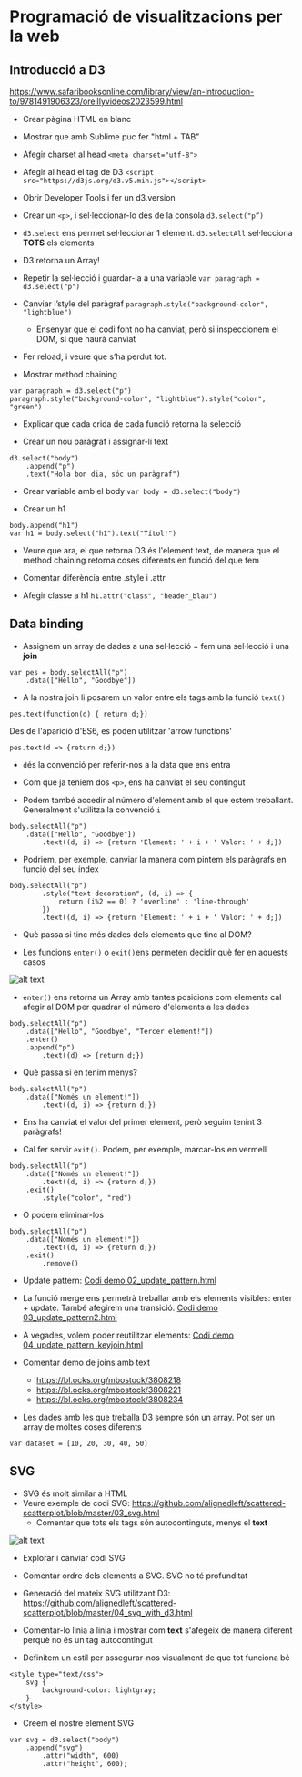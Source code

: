 # Programació de visualitzacions per la web
## Introducció a D3
https://www.safaribooksonline.com/library/view/an-introduction-to/9781491906323/oreillyvideos2023599.html

* Crear pàgina HTML en blanc
* Mostrar que amb Sublime puc fer "html + TAB”
* Afegir charset al head
```<meta charset="utf-8">```

* Afegir al head el tag de D3
```<script src="https://d3js.org/d3.v5.min.js"></script>```

* Obrir Developer Tools i fer un d3.version
* Crear un ```<p>```, i sel·leccionar-lo des de la consola
```d3.select("p”)```

* ```d3.select``` ens permet sel·leccionar 1 element. ```d3.selectAll``` sel·lecciona __TOTS__ els elements

* D3 retorna un Array!
* Repetir la sel·lecció i guardar-la a una variable
```var paragraph = d3.select("p")```

* Canviar l’style del paràgraf
```paragraph.style("background-color", "lightblue")```

  * Ensenyar que el codi font no ha canviat, però si inspeccionem el DOM, sí que haurà canviat

* Fer reload, i veure que s’ha perdut tot.
* Mostrar method chaining
```
var paragraph = d3.select("p")
paragraph.style("background-color", "lightblue").style("color", "green")
```

* Explicar que cada crida de cada funció retorna la selecció

* Crear un nou paràgraf i assignar-li text
```
d3.select("body")
	.append("p")
	.text("Hola bon dia, sóc un paràgraf")
```

* Crear variable amb el body
```var body = d3.select("body")```

* Crear un h1

```
body.append("h1")
var h1 = body.select("h1").text("Títol!")
```

   * Veure que ara, el que retorna D3 és l'element text, de manera que el method chaining retorna coses diferents en funció del que fem

* Comentar diferència entre .style i .attr

* Afegir classe a h1 ```h1.attr("class", "header_blau")```

## Data binding

* Assignem un array de dades a una sel·lecció = fem una sel·lecció i una __join__
```
var pes = body.selectAll("p")
	.data(["Hello", "Goodbye"])

```

* A la nostra join li posarem un valor entre els tags amb la funció ```text()```

```
pes.text(function(d) { return d;})

```

Des de l'aparició d'ES6, es poden utilitzar 'arrow functions'
```
pes.text(d => {return d;})

```

* ```d```és la convenció per referir-nos a la data que ens entra

* Com que ja teniem dos ```<p>```, ens ha canviat el seu contingut

* Podem també accedir al número d'element amb el que estem treballant. Generalment s'utilitza la convenció ```i```

```
body.selectAll("p")
	.data(["Hello", "Goodbye"])
		.text((d, i) => {return 'Element: ' + i + ' Valor: ' + d;})

```

* Podriem, per exemple, canviar la manera com pintem els paràgrafs en funció del seu índex

```
body.selectAll("p")
		.style("text-decoration", (d, i) => {
			return (i%2 == 0) ? 'overline' : 'line-through'
		})
		.text((d, i) => {return 'Element: ' + i + ' Valor: ' + d;})

```

* Què passa si tinc més dades dels elements que tinc al DOM?

* Les funcions ```enter()``` o ```exit()```ens permeten decidir què fer en aquests casos

![alt text](http://www.cs171.org/2016/assets/material/lab5/cs171-data-join.png?raw=true "D3 joins")

* ```enter()``` ens retorna un Array amb tantes posicions com elements cal afegir al DOM per quadrar el número d'elements a les dades

```
body.selectAll("p")
	.data(["Hello", "Goodbye", "Tercer element!"])
	.enter()
	.append("p")
		.text((d) => {return d;})

```

* Què passa si en tenim menys?

```
body.selectAll("p")
	.data(["Només un element!"])
		.text((d, i) => {return d;})
```

* Ens ha canviat el valor del primer element, però seguim tenint 3 paràgrafs!

* Cal fer servir ```exit()```. Podem, per exemple, marcar-los en vermell

```
body.selectAll("p")
	.data(["Només un element!"])
		.text((d, i) => {return d;})
	.exit()
		.style("color", "red")
```

* O podem eliminar-los
```
body.selectAll("p")
	.data(["Només un element!"])
		.text((d, i) => {return d;})
	.exit()
		.remove()
```

* Update pattern: [Codi demo 02_update_pattern.html](src/02_update_pattern.html)

* La funció merge ens permetrà treballar amb els elements visibles: enter + update. També afegirem una transició. [Codi demo 03_update_pattern2.html](src/03_update_pattern2.html)

* A vegades, volem poder reutilitzar elements: [Codi demo 04_update_pattern_keyjoin.html](04_update_pattern_keyjoin.html)

* Comentar demo de joins amb text
  + https://bl.ocks.org/mbostock/3808218
  + https://bl.ocks.org/mbostock/3808221
  + https://bl.ocks.org/mbostock/3808234


* Les dades amb les que treballa D3 sempre són un array. Pot ser un array de moltes coses diferents
```
var dataset = [10, 20, 30, 40, 50]
 ```

## SVG

* SVG és molt similar a HTML
* Veure exemple de codi SVG: https://github.com/alignedleft/scattered-scatterplot/blob/master/03_svg.html
  * Comentar que tots els tags són autocontinguts, menys el __text__

![alt text](https://www.vanseodesign.com/blog/wp-content/uploads/2015/03/wpid-svg-coordinate-system.png "Sistema de coordenades de SVG")

* Explorar i canviar codi SVG
* Comentar ordre dels elements a SVG. SVG no té profunditat
 * Generació del mateix SVG utilitzant D3: https://github.com/alignedleft/scattered-scatterplot/blob/master/04_svg_with_d3.html

 * Comentar-lo linia a linia i mostrar com __text__ s'afegeix de manera diferent perquè no és un tag autocontingut

* Definitem un estil per assegurar-nos visualment de que tot funciona bé
```
<style type="text/css">
	svg {
		background-color: lightgray;
	}
</style>
```

 * Creem el nostre element SVG
```
var svg = d3.select("body")
	.append("svg")
		.attr("width", 600)
		.attr("height", 600);
```

